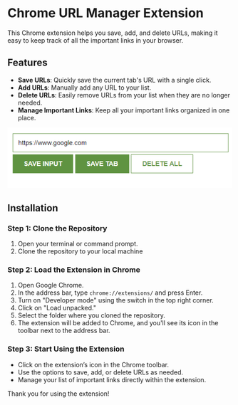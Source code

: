 # Chrome URL Manager Extension

This Chrome extension helps you save, add, and delete URLs, making it easy to keep track of all the important links in your browser.

## Features

- **Save URLs**: Quickly save the current tab's URL with a single click.
- **Add URLs**: Manually add any URL to your list.
- **Delete URLs**: Easily remove URLs from your list when they are no longer needed.
- **Manage Important Links**: Keep all your important links organized in one place.
  
![Chrome URL Manager Screenshot](images/urltracker.png)

## Installation

### Step 1: Clone the Repository
1. Open your terminal or command prompt.
2. Clone the repository to your local machine

### Step 2: Load the Extension in Chrome
1. Open Google Chrome.
2. In the address bar, type `chrome://extensions/` and press Enter.
3. Turn on "Developer mode" using the switch in the top right corner.
4. Click on "Load unpacked."
5. Select the folder where you cloned the repository.
6. The extension will be added to Chrome, and you'll see its icon in the toolbar next to the address bar.

### Step 3: Start Using the Extension
- Click on the extension’s icon in the Chrome toolbar.
- Use the options to save, add, or delete URLs as needed.
- Manage your list of important links directly within the extension.

Thank you for using the extension!

  
